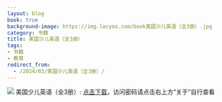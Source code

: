 ```yaml
---
layout: blog
book: true
background-image: https://img.locyoo.com/book美国少儿英语（全3册）.jpg
category: 书籍
title: 美国少儿英语（全3册）
tags:
- 书籍
- 教育
redirect_from:
  - /2024/03/美国少儿英语（全3册）/
---
```

![](https://img.locyoo.com/book美国少儿英语（全3册）.jpg)
美国少儿英语（全3册）: <a name = "ref1" href="https://url18.ctfile.com/f/50983618-1045048537-89f301?p=3619">点击下载</a>，访问密码请点击右上方“关于”自行查看